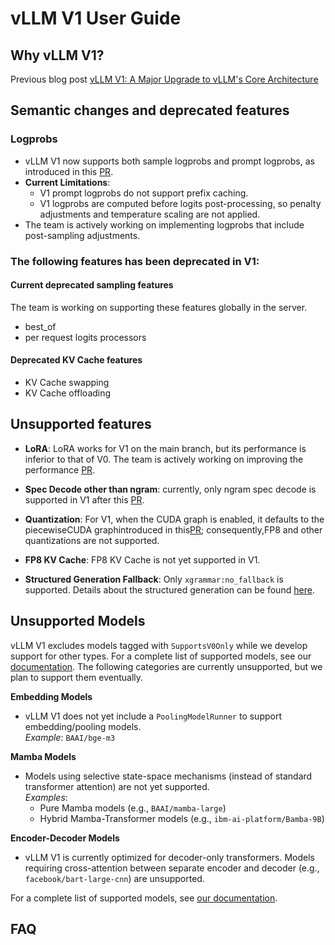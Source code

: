 # vLLM V1 User Guide

## Why vLLM V1?
Previous blog post [vLLM V1: A Major Upgrade to vLLM's Core Architecture](https://blog.vllm.ai/2025/01/27/v1-alpha-release.html)


## Semantic changes and deprecated features

### Logprobs
- vLLM V1 now supports both sample logprobs and prompt logprobs, as introduced in this [PR](https://github.com/vllm-project/vllm/pull/9880).
- **Current Limitations**:
  - V1 prompt logprobs do not support prefix caching.
  - V1 logprobs are computed before logits post-processing, so penalty
  adjustments and temperature scaling are not applied.
- The team is actively working on implementing logprobs that include post-sampling adjustments.

### The following features has been deprecated in V1:

#### Current deprecated sampling features
The team is working on supporting these features globally in the server.

- best_of
- per request logits processors

#### Deprecated KV Cache features
- KV Cache swapping
- KV Cache offloading

## Unsupported features

- **LoRA**: LoRA works for V1 on the main branch, but its performance is inferior to that
  of V0.
  The team is actively working on improving the performance [PR](https://github.com/vllm-project/vllm/pull/13096).

- **Spec Decode other than ngram**: currently, only ngram spec decode is supported in V1
  after this [PR](https://github.com/vllm-project/vllm/pull/12193).

- **Quantization**: For V1, when the CUDA graph is enabled, it defaults to the
  piecewiseCUDA graphintroduced in this[PR](https://github.com/vllm-project/vllm/pull/10058); consequently,FP8 and other quantizations are not supported.

- **FP8 KV Cache**: FP8 KV Cache is not yet supported in V1.

- **Structured Generation Fallback**: Only `xgrammar:no_fallback` is supported.
  Details about the structured generation can be found [here](https://docs.vllm.ai/en/latest/features/structured_outputs.html).



## Unsupported Models

vLLM V1 excludes models tagged with `SupportsV0Only` while we develop support for
other types. For a complete list of supported models, see our [documentation](https://docs.vllm.ai/en/latest/models/supported_models.html). The
following categories are currently unsupported, but we plan to
support them eventually.

**Embedding Models**
- vLLM V1 does not yet include a `PoolingModelRunner` to support embedding/pooling
  models.  
  *Example*: `BAAI/bge-m3`

**Mamba Models**  
- Models using selective state-space mechanisms (instead of standard transformer attention) are not yet supported.  
  *Examples*:  
    - Pure Mamba models (e.g., `BAAI/mamba-large`)  
    - Hybrid Mamba-Transformer models (e.g., `ibm-ai-platform/Bamba-9B`)

**Encoder-Decoder Models**  
- vLLM V1 is currently optimized for decoder-only transformers. Models requiring
  cross-attention between separate encoder and decoder (e.g.,
  `facebook/bart-large-cnn`) are unsupported.

For a complete list of supported models, see
[our documentation](https://docs.vllm.ai/en/latest/models/supported_models.html).

## FAQ
